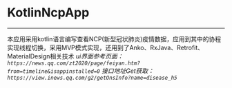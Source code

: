 # KotlinNcpApp
***
本应用采用kotlin语言编写查看NCP(新型冠状肺炎)疫情数据，应用到其中的协程实现线程切换，采用MVP模式实现，还用到了Anko、RxJava、Retrofit、MaterialDesign相关技术
*ui界面参考页面：`https://news.qq.com/zt2020/page/feiyan.htm?from=timeline&isappinstalled=0`*
*接口地址Get获取：`https://view.inews.qq.com/g2/getOnsInfo?name=disease_h5`*
